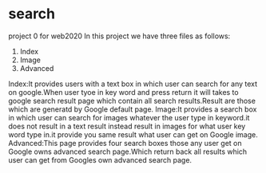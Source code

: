 # search
project 0 for web2020
In this project we have three files as follows:
1. Index
2. Image
3. Advanced

Index:It provides users with a text box in which user can search for any text on google.When user tyoe in key word and press return it will takes to google search result page
      which contain all search results.Result are those which are generatd by Google default page.
Image:It provides a search box in which user can search for images whatever the user type in keyword.it does not result in a text result instead result in images for what user 
      key word type in.it provide you same result what user can get on Google image.
Advanced:This page provides four search boxes those any user get on Google owns advanced search page.Which return back all results which user can get from Googles own advanced 
      search page.         
      
